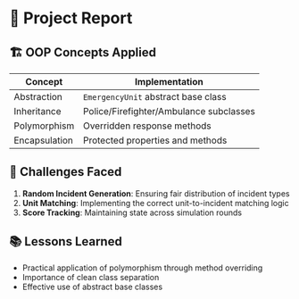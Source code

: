 # 📄 Project Report

## 🏗️ OOP Concepts Applied
| Concept        | Implementation                          |
|----------------|-----------------------------------------|
| Abstraction    | `EmergencyUnit` abstract base class     |
| Inheritance    | Police/Firefighter/Ambulance subclasses |
| Polymorphism   | Overridden response methods             |
| Encapsulation  | Protected properties and methods        |

## 🎯 Challenges Faced
1. **Random Incident Generation**: Ensuring fair distribution of incident types
2. **Unit Matching**: Implementing the correct unit-to-incident matching logic
3. **Score Tracking**: Maintaining state across simulation rounds

## 📚 Lessons Learned
- Practical application of polymorphism through method overriding
- Importance of clean class separation
- Effective use of abstract base classes
